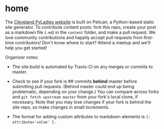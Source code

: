 # home

The [Cleveland PyLadies website](https://clepyladies.github.io/pyladies-official) is built on Pelican, a Python-based static site generator. To contribute content posts: fork this repo, create your post as a markdown file (`.md`) in the `content` folder, and make a pull request. We love community contributions and happily accept pull requests from first-time contributors! Don't know where to start? Attend a meetup and we'll help you get started!

Organizer notes:

* The site build is automated by Travis-CI on any merges or commits to master.

* Check to see if your fork is ## commits **behind** master before submitting pull requests. (Behind master could end up being problematic, depending on your change.) You can compare across forks and `git fetch upstream master` from your fork's local clone, if necessary. Note that you may lose changes if your fork is behind the site repo, so make changes in small increments.

* The format for adding custom attributes to markdown elements is `{: attribute='value' }` .
